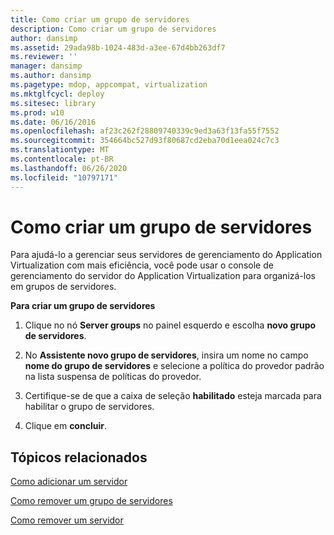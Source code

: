 ```yaml
---
title: Como criar um grupo de servidores
description: Como criar um grupo de servidores
author: dansimp
ms.assetid: 29ada98b-1024-483d-a3ee-67d4bb263df7
ms.reviewer: ''
manager: dansimp
ms.author: dansimp
ms.pagetype: mdop, appcompat, virtualization
ms.mktglfcycl: deploy
ms.sitesec: library
ms.prod: w10
ms.date: 06/16/2016
ms.openlocfilehash: af23c262f28809740339c9ed3a63f13fa55f7552
ms.sourcegitcommit: 354664bc527d93f80687cd2eba70d1eea024c7c3
ms.translationtype: MT
ms.contentlocale: pt-BR
ms.lasthandoff: 06/26/2020
ms.locfileid: "10797171"
---
```

# Como criar um grupo de servidores


Para ajudá-lo a gerenciar seus servidores de gerenciamento do Application Virtualization com mais eficiência, você pode usar o console de gerenciamento do servidor do Application Virtualization para organizá-los em grupos de servidores.

**Para criar um grupo de servidores**

1.  Clique no nó **Server groups** no painel esquerdo e escolha **novo grupo de servidores**.

2.  No **Assistente novo grupo de servidores**, insira um nome no campo **nome do grupo de servidores** e selecione a política do provedor padrão na lista suspensa de políticas do provedor.

3.  Certifique-se de que a caixa de seleção **habilitado** esteja marcada para habilitar o grupo de servidores.

4.  Clique em **concluir**.

## Tópicos relacionados


[Como adicionar um servidor](how-to-add-a-server.md)

[Como remover um grupo de servidores](how-to-remove-a-server-group.md)

[Como remover um servidor](how-to-remove-a-server.md)

 

 






